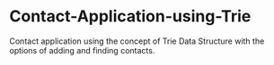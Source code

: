 # Contact-Application-using-Trie
Contact application using the concept of Trie Data Structure with the options of adding and finding contacts.
